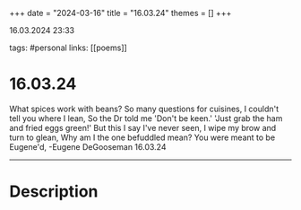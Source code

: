 +++
date = "2024-03-16"
title = "16.03.24"
themes = []
+++

16.03.2024 23:33

tags: #personal
links: [[poems]]

# 16.03.24

What spices work with beans?
So many questions for cuisines,
I couldn't tell you where I lean,
So the Dr told me 'Don't be keen.'
'Just grab the ham and fried eggs green!'
But this I say I've never seen,
I wipe my brow and turn to glean,
Why am I the one befuddled mean?
You were meant to be Eugene'd,
-Eugene DeGooseman
16.03.24

---

# Description

